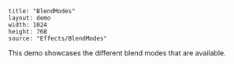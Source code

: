```
title: "BlendModes"
layout: demo
width: 1024
height: 768
source: "Effects/BlendModes"
```

This demo showcases the different blend modes that are available.
